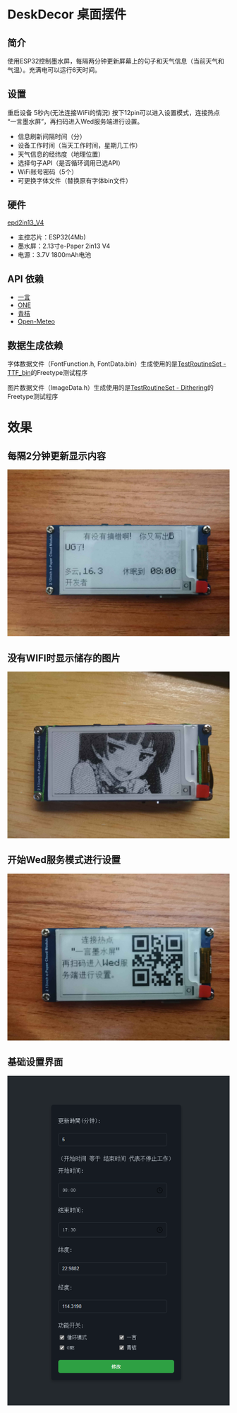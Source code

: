 # DeskDecor 桌面摆件

## 简介

使用ESP32控制墨水屏，每隔两分钟更新屏幕上的句子和天气信息（当前天气和气温）。充满电可以运行6天时间。

## 设置

重启设备 5秒內(无法连接WiFi的情況) 按下12pin可以进入设置模式，连接热点 “一言墨水屏”，再扫码进入Wed服务端进行设置。
- 信息刷新间隔时间（分）
- 设备工作时间（当天工作时间，星期几工作）
- 天气信息的经纬度（地理位置）
- 选择句子API（是否循环调用已选API）
- WiFi账号密码（5个）
- 可更换字体文件（替换原有字体bin文件）

## 硬件
[epd2in13_V4](https://www.waveshare.net/wiki/2.13inch_e-Paper_Cloud_Module#.E5.8E.9F.E7.90.86.E5.9B.BE)
- 主控芯片：ESP32(4Mb)
- 墨水屏：2.13寸e-Paper 2in13 V4
- 电源：3.7V 1800mAh电池

## API 依赖

- [一言](https://hitokoto.cn)
- [ONE](https://wufazhuce.com/)
- [青桔](https://api.qjqq.cn/doc-Yi.html)
- [Open-Meteo](https://open-meteo.com)

## 数据生成依赖

字体数据文件（FontFunction.h, FontData.bin）生成使用的是[TestRoutineSet - TTF_bin](https://github.com/wuxingwushu/TestRoutineSet/tree/main/TTF_bin)的Freetype测试程序

图片数据文件（ImageData.h）生成使用的是[TestRoutineSet - Dithering](https://github.com/wuxingwushu/TestRoutineSet/tree/main/Dithering)的Freetype测试程序

# 效果
## 每隔2分钟更新显示内容
![示例图片1](./image/1.jpg)
## 没有WIFI时显示储存的图片
![示例图片2](./image/2.jpg)
## 开始Wed服务模式进行设置
![示例图片2](./image/3.jpg)
## 基础设置界面
![示例图片2](./image/4.png)
